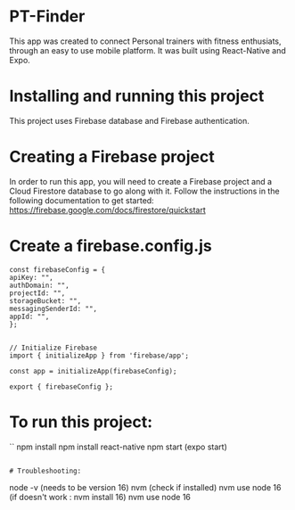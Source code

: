 # PT-Finder

This app was created to connect Personal trainers with fitness enthusiats, through an easy to use mobile platform. It was built using React-Native and Expo.


# Installing and running this project

This project uses Firebase database and Firebase authentication.

# Creating a Firebase project
In order to run this app, you will need to create a Firebase project and a Cloud Firestore database to go along with it. Follow the instructions in the following documentation to get started: https://firebase.google.com/docs/firestore/quickstart


# Create a firebase.config.js

```
const firebaseConfig = {
apiKey: "",
authDomain: "",
projectId: "",
storageBucket: "",
messagingSenderId: "",
appId: "",
};


// Initialize Firebase
import { initializeApp } from 'firebase/app';

const app = initializeApp(firebaseConfig);

export { firebaseConfig };
```

# To run this project:

``
npm install
npm install react-native
npm start (expo start)
```

# Troubleshooting:

```
node -v (needs to be version 16)
nvm (check if installed)
nvm use node 16 (if doesn't work : nvm install 16)
nvm use node 16
```
